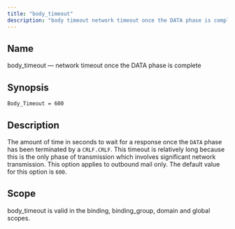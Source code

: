 ```yaml
---
title: "body_timeout"
description: "body timeout network timeout once the DATA phase is complete Body Timeout 600 The amount of time in seconds to wait for a response once the DATA phase has been terminated by a CRLF CRLF This timeout is relatively long because this is the only phase of transmission which involves..."
---
```


<a name="conf.ref.body_timeout"></a> 
## Name

body_timeout — network timeout once the DATA phase is complete

## Synopsis

`Body_Timeout = 600`

<a name="idp8306448"></a> 
## Description

The amount of time in seconds to wait for a response once the `DATA` phase has been terminated by a `CRLF.CRLF`. This timeout is relatively long because this is the only phase of transmission which involves significant network transmission. This option applies to outbound mail only. The default value for this option is `600`.

<a name="idp8309664"></a> 
## Scope

body_timeout is valid in the binding, binding_group, domain and global scopes.